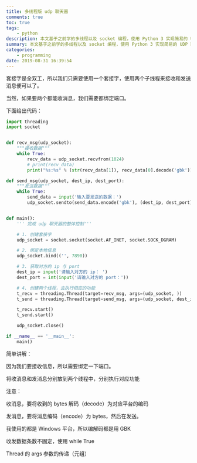 ```yaml
---
title: 多线程版 udp 聊天器
comments: true
toc: true
tags:
    - python
description: 本文基于之前学的多线程以及 socket 编程，使用 Python 3 实现简易的 UDP 聊天器
summary: 本文基于之前学的多线程以及 socket 编程，使用 Python 3 实现简易的 UDP 聊天器
categories:
    - programming
date: 2019-08-31 16:39:54
---
```


套接字是全双工，所以我们只需要使用一个套接字，使用两个子线程来接收和发送消息便可以了。

当然，如果要两个都能收消息，我们需要都绑定端口。

下面给出代码：

```python
import threading
import socket


def recv_msg(udp_socket):
	"""接收数据"""
	while True:
		recv_data = udp_socket.recvfrom(1024)
		# print(recv_data)
		print("%s:%s" % (str(recv_data[1]), recv_data[0].decode('gbk')))  # 1. 接收是解码需要decode，而不是encode 2. 注意 str 的括号

def send_msg(udp_socket, dest_ip, dest_port):
	"""发送数据"""
	while True:
		send_data = input('输入要发送的数据：')
		udp_socket.sendto(send_data.encode('gbk'), (dest_ip, dest_port))


def main():
	''' 完成 udp 聊天器的整体控制'''

	# 1. 创建套接字
	udp_socket = socket.socket(socket.AF_INET, socket.SOCK_DGRAM)

	# 2. 绑定本地信息
	udp_socket.bind(('', 7890))

	# 3. 获取对方的 ip 与 port
	dest_ip = input('请输入对方的 ip： ')
	dest_port = int(input('请输入对方的 port：'))

	# 4. 创建两个线程，去执行相应的功能
	t_recv = threading.Thread(target=recv_msg, args=(udp_socket, ))
	t_send = threading.Thread(target=send_msg, args=(udp_socket, dest_ip, dest_port))

	t_recv.start()
	t_send.start()

	udp_socket.close()

if __name__ == '__main__':
	main()
```

简单讲解：

因为我们要接收信息，所以需要绑定一下端口。

将收消息和发消息分别放到两个线程中，分别执行对应功能

注意：

收消息，要将收到的 bytes 解码（decode）为对应平台的编码

发消息，要将消息编码（encode）为 bytes，然后在发送。

我使用的都是 Windows 平台，所以编解码都是用 GBK

收发数据条数不固定，使用 while True

Thread 的 args 参数的传递（元组）
